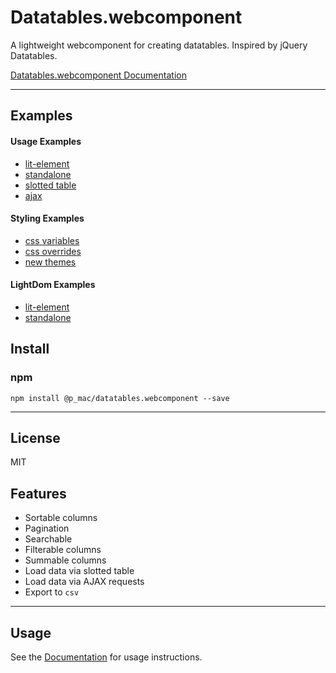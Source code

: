 # Datatables.webcomponent

A lightweight webcomponent for creating datatables. Inspired by jQuery Datatables.

[Datatables.webcomponent Documentation](https://github.com/paulmaclean/datatables.webcomponent/wiki)

---

## Examples

#### Usage Examples
* [lit-element](https://github.com/paulmaclean/datatables.webcomponent/wiki/Lit-Element-Usage)
* [standalone](https://github.com/paulmaclean/datatables.webcomponent/wiki/Standalone-Usage)
* [slotted table](https://github.com/paulmaclean/datatables.webcomponent/wiki/Slotted-Table-Usage)
* [ajax](https://github.com/paulmaclean/datatables.webcomponent/wiki/Ajax-Table-Usage)

#### Styling Examples
* [css variables](https://github.com/paulmaclean/datatables.webcomponent/wiki/css-variables)
* [css overrides](https://github.com/paulmaclean/datatables.webcomponent/wiki/css-overrides)
* [new themes](https://github.com/paulmaclean/datatables.webcomponent/wiki/new-themes)

#### LightDom Examples
* [lit-element](https://github.com/paulmaclean/datatables.webcomponent/wiki/LightDom-Lit-Element)
* [standalone](https://github.com/paulmaclean/datatables.webcomponent/wiki/LightDom-Standalone)

## Install

### npm
```
npm install @p_mac/datatables.webcomponent --save
```

---

## License

MIT

## Features

* Sortable columns
* Pagination
* Searchable
* Filterable columns
* Summable columns
* Load data via slotted table
* Load data via AJAX requests
* Export to `csv`

---

## Usage

See the [Documentation](https://github.com/paulmaclean/datatables.webcomponent/wiki) for usage instructions.